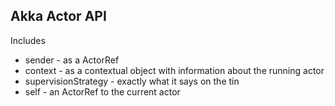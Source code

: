 Akka Actor API
--------------

Includes
* sender - as a ActorRef
* context - as a contextual object with information about the running actor
* supervisionStrategy - exactly what it says on the tin
* self - an ActorRef to the current actor 
